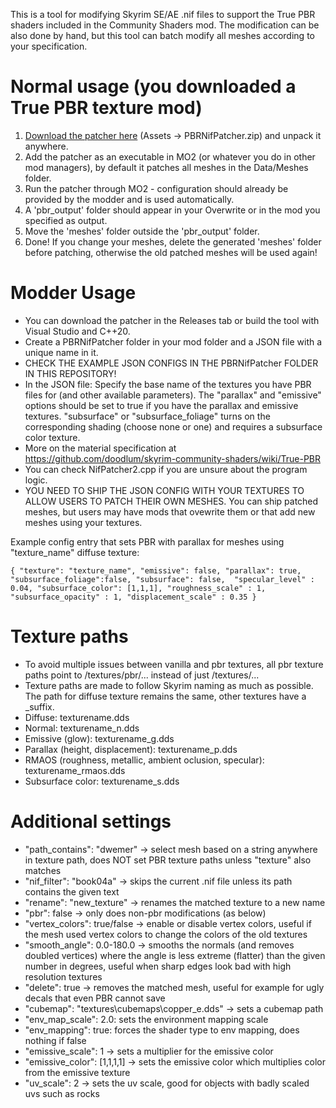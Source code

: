 This is a tool for modifying Skyrim SE/AE .nif files to support the True PBR shaders included in the Community Shaders mod. The modification can be also done by hand, but this tool can batch modify all meshes according to your specification.

# Normal usage (you downloaded a True PBR texture mod)
1. [Download the patcher here](https://github.com/ThePagi/PBRNifPatcher/releases) (Assets ->  PBRNifPatcher.zip) and unpack it anywhere.
2. Add the patcher as an executable in MO2 (or whatever you do in other mod managers), by default it patches all meshes in the Data/Meshes folder.
3. Run the patcher through MO2 - configuration should already be provided by the modder and is used automatically.
4. A 'pbr_output' folder should appear in your Overwrite or in the mod you specified as output.
5. Move the 'meshes' folder outside the 'pbr_output' folder.
6. Done! If you change your meshes, delete the generated 'meshes' folder before patching, otherwise the old patched meshes will be used again!

# Modder Usage
* You can download the patcher in the Releases tab or build the tool with Visual Studio and C++20.
* Create a PBRNifPatcher folder in your mod folder and a JSON file with a unique name in it.
* CHECK THE EXAMPLE JSON CONFIGS IN THE PBRNifPatcher FOLDER IN THIS REPOSITORY!
* In the JSON file: Specify the base name of the textures you have PBR files for (and other available parameters). The "parallax" and "emissive" options should be set to true if you have the parallax and emissive textures. "subsurface" or "subsurface_foliage" turns on the corresponding shading (choose none or one) and requires a subsurface color texture.
* More on the material specification at https://github.com/doodlum/skyrim-community-shaders/wiki/True-PBR
* You can check NifPatcher2.cpp if you are unsure about the program logic. 
* YOU NEED TO SHIP THE JSON CONFIG WITH YOUR TEXTURES TO ALLOW USERS TO PATCH THEIR OWN MESHES. You can ship patched meshes, but users may have mods that ovewrite them or that add new meshes using your textures.

Example config entry that sets PBR with parallax for meshes using "texture_name" diffuse texture:

 `{
  "texture": "texture_name", "emissive": false, "parallax": true, "subsurface_foliage":false, "subsurface": false,  "specular_level" : 0.04, "subsurface_color": [1,1,1], "roughness_scale" : 1, "subsurface_opacity" : 1, "displacement_scale" : 0.35
 }`

# Texture paths
* To avoid multiple issues between vanilla and pbr textures, all pbr texture paths point to /textures/pbr/... instead of just /textures/...
* Texture paths are made to follow Skyrim naming as much as possible. The path for diffuse texture remains the same, other textures have a _suffix.
* Diffuse: texturename.dds
* Normal: texturename_n.dds
* Emissive (glow): texturename_g.dds
* Parallax (height, displacement): texturename_p.dds
* RMAOS (roughness, metallic, ambient oclusion, specular): texturename_rmaos.dds
* Subsurface color: texturename_s.dds

# Additional settings
* "path_contains": "dwemer" -> select mesh based on a string anywhere in texture path, does NOT set PBR texture paths unless "texture" also matches
* "nif_filter": "book04a" -> skips the current .nif file unless its path contains the given text
* "rename": "new_texture" -> renames the matched texture to a new name
* "pbr": false -> only does non-pbr modifications (as below)
* "vertex_colors": true/false -> enable or disable vertex colors, useful if the mesh used vertex colors to change the colors of the old textures
* "smooth_angle": 0.0-180.0 -> smooths the normals (and removes doubled vertices) where the angle is less extreme (flatter) than the given number in degrees, useful when sharp edges look bad with high resolution textures
* "delete": true -> removes the matched mesh, useful for example for ugly decals that even PBR cannot save
* "cubemap": "textures\\cubemaps\\copper_e.dds" -> sets a cubemap path
* "env_map_scale": 2.0: sets the environment mapping scale
* "env_mapping": true: forces the shader type to env mapping, does nothing if false
* "emissive_scale": 1 -> sets a multiplier for the emissive color
* "emissive_color": [1,1,1,1] -> sets the emissive color which multiplies color from the emissive texture
* "uv_scale": 2 -> sets the uv scale, good for objects with badly scaled uvs such as rocks
